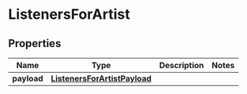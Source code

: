 

# ListenersForArtist


## Properties

| Name | Type | Description | Notes |
|------------ | ------------- | ------------- | -------------|
|**payload** | [**ListenersForArtistPayload**](ListenersForArtistPayload.md) |  |  |



